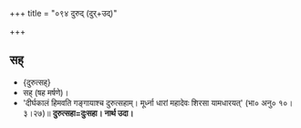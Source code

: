 +++
title = "०९४ दुरुद् (दुर्+उद्)"

+++

## सह्
- {दुरुत्सह्}
- सह् (षह मर्षणे)।
- 'दीर्घकालं हिमवति गङ्गायाश्च दुरुत्सहाम्। मूर्ध्ना धारां महादेवः शिरसा यामधारयत्' (भा० अनु० १०।३।२७)॥ **दुरुत्सहा=दुःसहा। नार्थ उदा।**
